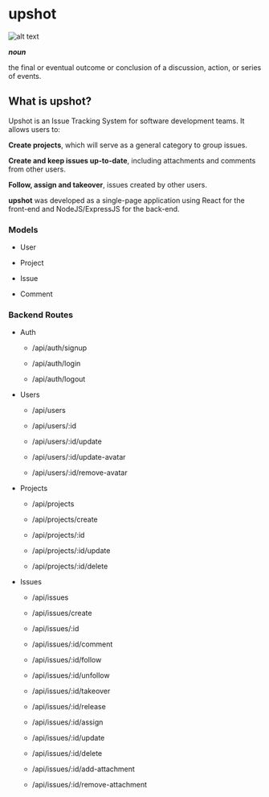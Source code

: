 
# upshot

![alt text](https://upshot-its.web.app/assets/img/arrow.png)


**_noun_**  

the final or eventual outcome or conclusion of a discussion, action, or series of events.


## What is upshot?


Upshot is an Issue Tracking System for software development teams. It allows users to:  

**Create projects**, which will serve as a general category to group issues.  

**Create and keep issues up-to-date**, including attachments and comments from other users.  

**Follow, assign and takeover**, issues created by other users.  

  

**upshot** was developed as a single-page application using React for the front-end and NodeJS/ExpressJS for the back-end.


### Models


- User

- Project

- Issue

- Comment


### Backend Routes


- Auth

  - /api/auth/signup

  - /api/auth/login

  - /api/auth/logout


- Users

  - /api/users

  - /api/users/:id

  - /api/users/:id/update

  - /api/users/:id/update-avatar

  - /api/users/:id/remove-avatar


- Projects

  - /api/projects

  - /api/projects/create

  - /api/projects/:id 

  - /api/projects/:id/update

  - /api/projects/:id/delete


- Issues

  - /api/issues

  - /api/issues/create

  - /api/issues/:id

  - /api/issues/:id/comment

  - /api/issues/:id/follow

  - /api/issues/:id/unfollow

  - /api/issues/:id/takeover

  - /api/issues/:id/release

  - /api/issues/:id/assign

  - /api/issues/:id/update

  - /api/issues/:id/delete

  - /api/issues/:id/add-attachment

  - /api/issues/:id/remove-attachment
